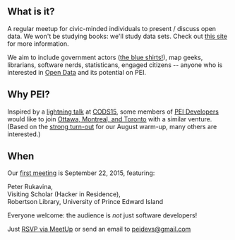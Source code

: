 ## What is it?
A regular meetup for civic-minded individuals to present / discuss open data. We won't be studying books: we'll study data sets. Check out [this site](http://opendatabook.club) for more information.

We aim to include government actors ([the blue shirts!](http://ruk.ca/content/man-blue-shirt)), map geeks, librarians, software nerds, statisticans, engaged citizens -- anyone who is interested in [Open Data](http://thirtyforsixty.blogspot.ca/2015/02/what-is-open-data-part-1.html) and its potential on PEI.

## Why PEI?
Inspired by a [lightning talk](http://kittmcg.github.io/ODO-CODS15/#/) at [CODS15](http://opendatasummit.ca/en/), some members of [PEI Developers](http://peidevs.github.io/) would like to join [Ottawa, Montreal, and Toronto](http://opendatabook.club/#list-of-active-open-data-book-clubs) with a similar venture. (Based on the [strong turn-out](http://www.meetup.com/PEI-Developers/events/223130904/) for our August warm-up, many others are interested.)

## When

Our [first meeting](http://bit.ly/1JOrsr9) is September 22, 2015, featuring:

Peter Rukavina,   
Visiting Scholar (Hacker in Residence),   
Robertson Library, University of Prince Edward Island   

Everyone welcome: the audience is *not* just software developers!  

Just [RSVP via MeetUp](http://bit.ly/1JOrsr9) or send an email to peidevs@gmail.com

